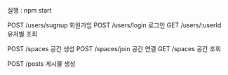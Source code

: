 
실행 : npm start



POST /users/sugnup 회원가입
POST /users/login 로그인
GET /users/:userId 유저별 조회


POST /spaces 공간 생성
POST /spaces/join 공간 연결
GET  /spaces 공간 조회


POST /posts 게시물 생성
